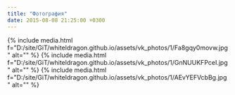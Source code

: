 ```yaml
---
title: "Фотография"
date: 2015-08-08 21:25:00 +0300
---
```



{% include media.html f="D:/site/GiT/whiteldragon.github.io/assets/vk_photos/1/Fa8gqy0movw.jpg" alt="" %}
{% include media.html f="D:/site/GiT/whiteldragon.github.io/assets/vk_photos/1/GnNUUKFPceI.jpg" alt="" %}
{% include media.html f="D:/site/GiT/whiteldragon.github.io/assets/vk_photos/1/AEvYEFVcbBg.jpg" alt="" %}
